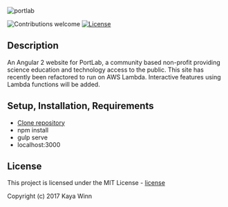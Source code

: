 ![portlab](https://user-images.githubusercontent.com/5551534/28378557-6d3ee3ce-6c65-11e7-93bf-e49ca2cd7527.jpeg)


 ![Contributions welcome](https://img.shields.io/badge/contributions-welcome-brightgreen.svg)  [![License](https://img.shields.io/badge/license-MIT%20License-brightgreen.svg)](https://opensource.org/licenses/MIT)


## Description
An Angular 2 website for PortLab, a community based non-profit providing science education and technology access to the public. This site has recently been refactored to run on AWS Lambda. Interactive features using Lambda functions will be added.


## Setup, Installation, Requirements
* [Clone repository]
* npm install
* gulp serve
* localhost:3000


## License
This project is licensed under the MIT License - [license]

Copyright (c) 2017 Kaya Winn

[apikey]: https://developer.betterdoctor.com/
[Clone repository]: https://github.com/winnk/portlab.git
[issue]: https://github.com/winnk/portlab/issues
[license]: https://opensource.org/licenses/MIT
